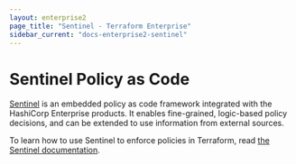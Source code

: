 ```yaml
---
layout: enterprise2
page_title: "Sentinel - Terraform Enterprise"
sidebar_current: "docs-enterprise2-sentinel"
---
```


# Sentinel Policy as Code

[Sentinel](https://www.hashicorp.com/sentinel) is an embedded policy as code
framework integrated with the HashiCorp Enterprise products. It enables
fine-grained, logic-based policy decisions, and can be extended to use information from external sources.

To learn how to use Sentinel to enforce policies in Terraform, read [the Sentinel
documentation](https://docs.hashicorp.com/sentinel/app/terraform/).